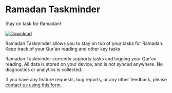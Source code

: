 # Ramadan Taskminder

Stay on task for Ramadan!

[![Download](https://img.shields.io/badge/-download-%23A9C5B8?style=for-the-badge)](https://13willow.com/project/ramadan-taskminder?utm_source=gh)

Ramadan Taskminder allows you to stay on top of your tasks for Ramadan. Keep track
of your Qur'an reading and other key tasks.

Ramadan Taskminder currently supports tasks and logging your Qur'an reading. All
data is stored on your device, and is not synced anywhere. No diagnostics or analytics
is collected.

If you have any feature requests, bug reports, or any other feedback, please
[contact us using this form](https://docs.google.com/forms/d/e/1FAIpQLScqajYl3qmnkdb48voPwN88LENp6XPxPh4eYQzgZUhAluqGWg/viewform).